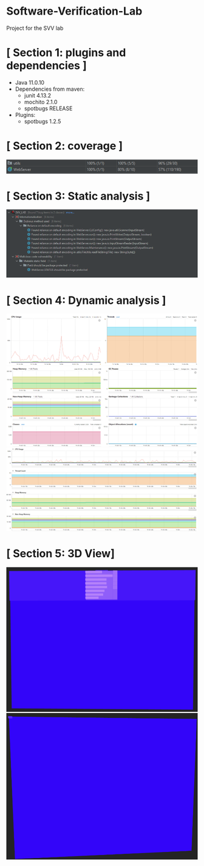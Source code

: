# Software-Verification-Lab
Project for the SVV lab

# [ Section 1: plugins and dependencies ]
* Java 11.0.10
* Dependencies from maven:
  * junit 4.13.2
  * mochito 2.1.0
  * spotbugs RELEASE
* Plugins:
  * spotbugs 1.2.5

# [ Section 2: coverage ]
![Screenshot](src/main/resources/Coverage.PNG)

# [ Section 3: Static analysis ]
![Screenshot](src/main/resources/SpotBugs.PNG)


# [ Section 4: Dynamic analysis ]

![Screenshot](src/main/resources/Dynamic1.PNG)
![Screenshot](src/main/resources/Dynamic2.PNG)
![Screenshot](src/main/resources/Dynamic3.PNG)

# [ Section 5: 3D View]

![Screenshot](src/main/resources/3DView1.PNG)
![Screenshot](src/main/resources/3DView2.PNG)
